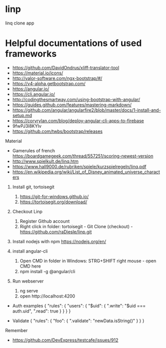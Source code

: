 # linp
linq clone app

# Helpful documentations of used frameworks
* https://github.com/DavidOndrus/xliff-translator-tool
* https://material.io/icons/
* http://valor-software.com/ngx-bootstrap/#/
* https://v4-alpha.getbootstrap.com/
* https://angular.io/
* https://cli.angular.io/
* http://codingthesmartway.com/using-bootstrap-with-angular/
* https://guides.github.com/features/mastering-markdown/
* https://github.com/angular/angularfire2/blob/master/docs/1-install-and-setup.md
* https://coryrylan.com/blog/deploy-angular-cli-apps-to-firebase
* 9fwPJ3l8KYIv
* https://github.com/twbs/bootstrap/releases


Material
* Gamerules of french https://boardgamegeek.com/thread/557251/scoring-newest-version 
* http://www.spielkult.de/linq.htm
* https://www.hall9000.de/rubriken/spiele/kurzspielregeln/linq.pdf
* https://en.wikipedia.org/wiki/List_of_Disney_animated_universe_characters

1. Install git, tortoisegit
   1. https://git-for-windows.github.io/
   1. https://tortoisegit.org/download/

1. Checkout Linp
	1. Register Github account
	1. Right click in folder: tortoisegit - Git Clone (checkout) - https://github.com/raDiesle/linp.git
	
1. Install nodejs with npm
https://nodejs.org/en/

1. install angular-cli
	1. Open CMD in folder in Windows: STRG+SHIFT right mouse - open CMD here
	1. npm install -g @angular/cli

1. Run webserver
	1. ng serve
	1. open http://localhost:4200



* Auth examples
{
"rules": {
"users": {
"$uid": {
".write": "$uid === auth.uid",
".read": true
}
}
}
}

* Validate
{
"rules": {
"foo": {
".validate": "newData.isString()"
}
}
}

Remember
* https://github.com/DevExpress/testcafe/issues/912